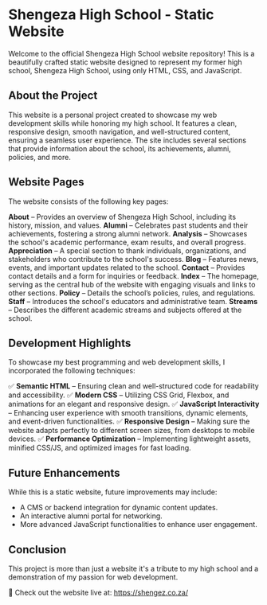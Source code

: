 # Shengeza High School - Static Website

Welcome to the official Shengeza High School website repository! This is a beautifully crafted static website designed to represent my former high school, Shengeza High School, using only HTML, CSS, and JavaScript.

## About the Project

This website is a personal project created to showcase my web development skills while honoring my high school. It features a clean, responsive design, smooth navigation, and well-structured content, ensuring a seamless user experience.
The site includes several sections that provide information about the school, its achievements, alumni, policies, and more.

## Website Pages

The website consists of the following key pages:

**About** – Provides an overview of Shengeza High School, including its history, mission, and values.
**Alumni** – Celebrates past students and their achievements, fostering a strong alumni network.
**Analysis** – Showcases the school's academic performance, exam results, and overall progress.
**Appreciation** – A special section to thank individuals, organizations, and stakeholders who contribute to the school's success.
**Blog** – Features news, events, and important updates related to the school.
**Contact** – Provides contact details and a form for inquiries or feedback.
**Index** – The homepage, serving as the central hub of the website with engaging visuals and links to other sections.
**Policy** – Details the school’s policies, rules, and regulations.
**Staff** – Introduces the school's educators and administrative team.
**Streams** – Describes the different academic streams and subjects offered at the school.

## Development Highlights

To showcase my best programming and web development skills, I incorporated the following techniques:

✅ **Semantic HTML** – Ensuring clean and well-structured code for readability and accessibility.
✅ **Modern CSS** – Utilizing CSS Grid, Flexbox, and animations for an elegant and responsive design.
✅ **JavaScript Interactivity** – Enhancing user experience with smooth transitions, dynamic elements, and event-driven functionalities.
✅ **Responsive Design** – Making sure the website adapts perfectly to different screen sizes, from desktops to mobile devices.
✅ **Performance Optimization** – Implementing lightweight assets, minified CSS/JS, and optimized images for fast loading.

## Future Enhancements

While this is a static website, future improvements may include:

- A CMS or backend integration for dynamic content updates.
- An interactive alumni portal for networking.
- More advanced JavaScript functionalities to enhance user engagement.

## Conclusion

This project is more than just a website it's a tribute to my high school and a demonstration of my passion for web development.

🔗 Check out the website live at: <https://shengez.co.za/>